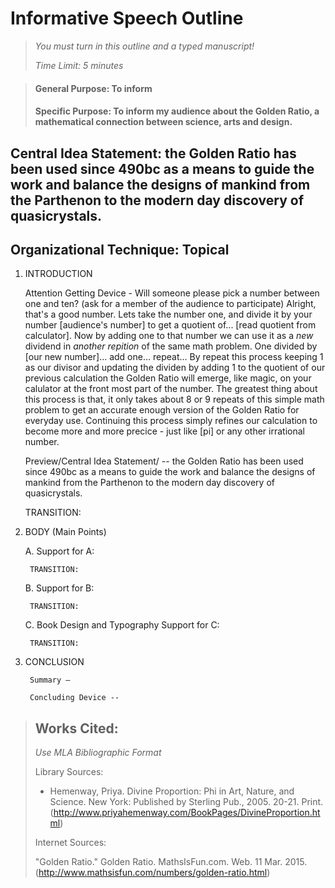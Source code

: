 # Informative Speech Outline

> *You must turn in this outline and a typed manuscript!*
>
> *Time Limit: 5 minutes*

> #### General Purpose: To inform
>
> #### Specific Purpose: To inform my audience about the Golden Ratio, a mathematical connection between science, arts and design.

## Central Idea Statement: the Golden Ratio has been used since 490bc as a means to guide the work and balance the designs of mankind from the Parthenon to the modern day discovery of quasicrystals.

## Organizational Technique: Topical

1. INTRODUCTION
    
    Attention Getting Device - Will someone please pick a number between one and ten? (ask for a member of the audience to participate) Alright, that's a good number.  Lets take the number one, and divide it by your number [audience's number] to get a quotient of... [read quotient from calculator].  Now by adding one to that number we can use it as a *new* dividend in *another repition* of the same math problem.  One divided by [our new number]... add one... repeat...  By repeat this process keeping 1 as our divisor and updating the dividen by adding 1 to the quotient of our previous calculation the Golden Ratio will emerge, like magic, on your calulator at the front most part of the number.  The greatest thing about this process is that, it only takes about 8 or 9 repeats of this simple math problem to get an accurate enough version of the Golden Ratio for everyday use.  Continuing this process simply refines our calculation to become more and more precice - just like [pi] or any other irrational number.
    
    Preview/Central Idea Statement/ -- the Golden Ratio has been used since 490bc as a means to guide the work and balance the designs of mankind from the Parthenon to the modern day discovery of quasicrystals.
    
    TRANSITION:
    
2. BODY (Main Points)
    
    A. 
        Support for A:
        
        TRANSITION:
        
    B. 
        Support for B:
        
        TRANSITION:
        
    C. Book Design and Typography
        Support for C:
        
        TRANSITION:
        
3. CONCLUSION
        
        Summary –
        
        Concluding Device --

> ## Works Cited:
> *Use MLA Bibliographic Format*
>
> Library Sources:
> 
> - Hemenway, Priya. Divine Proportion: Phi in Art, Nature, and Science. New York: Published by Sterling Pub., 2005. 20-21. Print. (http://www.priyahemenway.com/BookPages/DivineProportion.html)
>
> Internet Sources:
> 
> "Golden Ratio." Golden Ratio. MathsIsFun.com. Web. 11 Mar. 2015. (http://www.mathsisfun.com/numbers/golden-ratio.html)
> 
